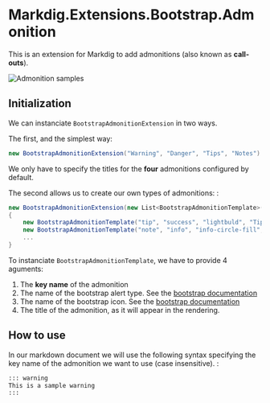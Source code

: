 # Markdig.Extensions.Bootstrap.Admonition

This is an extension for Markdig to add admonitions (also known as **call-outs**).

![Admonition samples](https://raw.githubusercontent.com/ferrecromain/markdig-extension-bootstrap-admonitions/master/.github/images/admonition-samples.png)


## Initialization

We can instanciate ```BootstrapAdmonitionExtension``` in two ways.

The first, and the simplest way: 
```csharp
new BootstrapAdmonitionExtension("Warning", "Danger", "Tips", "Notes")
```

We only have to specify the titles for the **four** admonitions configured by default.

The second allows us to create our own types of admonitions:  :
```csharp
new BootstrapAdmonitionExtension(new List<BootstrapAdmonitionTemplate>()
{
    new BootstrapAdmonitionTemplate("tip", "success", "lightbuld", "Tip"),
    new BootstrapAdmonitionTemplate("note", "info", "info-circle-fill", "Notes"),
    ...
}
```
To instanciate ```BootstrapAdmonitionTemplate```, we have to provide 4 aguments: 
1. The **key name** of the admonition
2. The name of the bootstrap alert type. See the [bootstrap documentation](https://getbootstrap.com/docs/5.0/components/alerts/)
3. The name of the bootstrap icon. See the [bootstrap documentation](https://icons.getbootstrap.com/)
4. The title of the admonition, as it will appear in the rendering.

## How to use

In our markdown document we will use the following syntax specifying the key name of the admonition we want to use (case insensitive). : 

```markdown
::: warning
This is a sample warning 
:::
```


